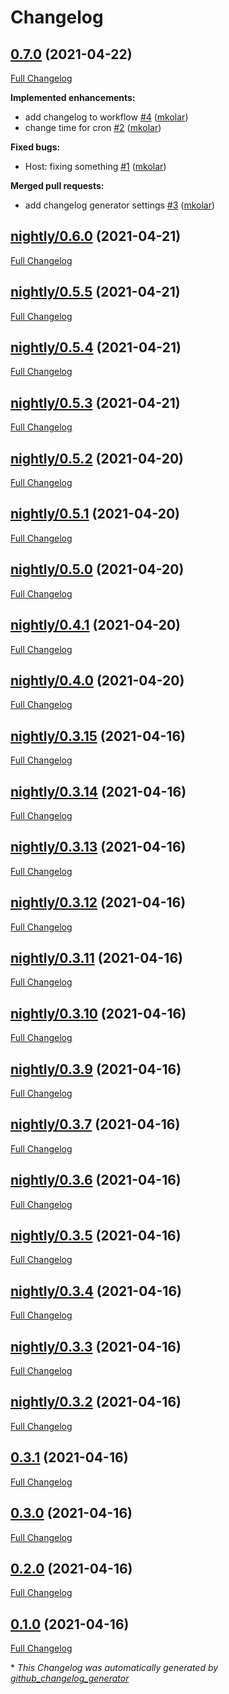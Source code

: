 # Changelog

## [0.7.0](https://github.com/pypeclub/ci-testing/tree/0.7.0) (2021-04-22)

[Full Changelog](https://github.com/pypeclub/ci-testing/compare/nightly/0.6.0...0.7.0)

**Implemented enhancements:**

- add changelog to workflow [\#4](https://github.com/pypeclub/ci-testing/pull/4) ([mkolar](https://github.com/mkolar))
- change time for cron [\#2](https://github.com/pypeclub/ci-testing/pull/2) ([mkolar](https://github.com/mkolar))

**Fixed bugs:**

- Host: fixing something [\#1](https://github.com/pypeclub/ci-testing/pull/1) ([mkolar](https://github.com/mkolar))

**Merged pull requests:**

- add changelog generator settings [\#3](https://github.com/pypeclub/ci-testing/pull/3) ([mkolar](https://github.com/mkolar))

## [nightly/0.6.0](https://github.com/pypeclub/ci-testing/tree/nightly/0.6.0) (2021-04-21)

[Full Changelog](https://github.com/pypeclub/ci-testing/compare/nightly/0.5.5...nightly/0.6.0)

## [nightly/0.5.5](https://github.com/pypeclub/ci-testing/tree/nightly/0.5.5) (2021-04-21)

[Full Changelog](https://github.com/pypeclub/ci-testing/compare/nightly/0.5.4...nightly/0.5.5)

## [nightly/0.5.4](https://github.com/pypeclub/ci-testing/tree/nightly/0.5.4) (2021-04-21)

[Full Changelog](https://github.com/pypeclub/ci-testing/compare/nightly/0.5.3...nightly/0.5.4)

## [nightly/0.5.3](https://github.com/pypeclub/ci-testing/tree/nightly/0.5.3) (2021-04-21)

[Full Changelog](https://github.com/pypeclub/ci-testing/compare/nightly/0.5.2...nightly/0.5.3)

## [nightly/0.5.2](https://github.com/pypeclub/ci-testing/tree/nightly/0.5.2) (2021-04-20)

[Full Changelog](https://github.com/pypeclub/ci-testing/compare/nightly/0.5.1...nightly/0.5.2)

## [nightly/0.5.1](https://github.com/pypeclub/ci-testing/tree/nightly/0.5.1) (2021-04-20)

[Full Changelog](https://github.com/pypeclub/ci-testing/compare/nightly/0.5.0...nightly/0.5.1)

## [nightly/0.5.0](https://github.com/pypeclub/ci-testing/tree/nightly/0.5.0) (2021-04-20)

[Full Changelog](https://github.com/pypeclub/ci-testing/compare/nightly/0.4.1...nightly/0.5.0)

## [nightly/0.4.1](https://github.com/pypeclub/ci-testing/tree/nightly/0.4.1) (2021-04-20)

[Full Changelog](https://github.com/pypeclub/ci-testing/compare/nightly/0.4.0...nightly/0.4.1)

## [nightly/0.4.0](https://github.com/pypeclub/ci-testing/tree/nightly/0.4.0) (2021-04-20)

[Full Changelog](https://github.com/pypeclub/ci-testing/compare/nightly/0.3.15...nightly/0.4.0)

## [nightly/0.3.15](https://github.com/pypeclub/ci-testing/tree/nightly/0.3.15) (2021-04-16)

[Full Changelog](https://github.com/pypeclub/ci-testing/compare/nightly/0.3.14...nightly/0.3.15)

## [nightly/0.3.14](https://github.com/pypeclub/ci-testing/tree/nightly/0.3.14) (2021-04-16)

[Full Changelog](https://github.com/pypeclub/ci-testing/compare/nightly/0.3.13...nightly/0.3.14)

## [nightly/0.3.13](https://github.com/pypeclub/ci-testing/tree/nightly/0.3.13) (2021-04-16)

[Full Changelog](https://github.com/pypeclub/ci-testing/compare/nightly/0.3.12...nightly/0.3.13)

## [nightly/0.3.12](https://github.com/pypeclub/ci-testing/tree/nightly/0.3.12) (2021-04-16)

[Full Changelog](https://github.com/pypeclub/ci-testing/compare/nightly/0.3.11...nightly/0.3.12)

## [nightly/0.3.11](https://github.com/pypeclub/ci-testing/tree/nightly/0.3.11) (2021-04-16)

[Full Changelog](https://github.com/pypeclub/ci-testing/compare/nightly/0.3.10...nightly/0.3.11)

## [nightly/0.3.10](https://github.com/pypeclub/ci-testing/tree/nightly/0.3.10) (2021-04-16)

[Full Changelog](https://github.com/pypeclub/ci-testing/compare/nightly/0.3.9...nightly/0.3.10)

## [nightly/0.3.9](https://github.com/pypeclub/ci-testing/tree/nightly/0.3.9) (2021-04-16)

[Full Changelog](https://github.com/pypeclub/ci-testing/compare/nightly/0.3.7...nightly/0.3.9)

## [nightly/0.3.7](https://github.com/pypeclub/ci-testing/tree/nightly/0.3.7) (2021-04-16)

[Full Changelog](https://github.com/pypeclub/ci-testing/compare/nightly/0.3.6...nightly/0.3.7)

## [nightly/0.3.6](https://github.com/pypeclub/ci-testing/tree/nightly/0.3.6) (2021-04-16)

[Full Changelog](https://github.com/pypeclub/ci-testing/compare/nightly/0.3.5...nightly/0.3.6)

## [nightly/0.3.5](https://github.com/pypeclub/ci-testing/tree/nightly/0.3.5) (2021-04-16)

[Full Changelog](https://github.com/pypeclub/ci-testing/compare/nightly/0.3.4...nightly/0.3.5)

## [nightly/0.3.4](https://github.com/pypeclub/ci-testing/tree/nightly/0.3.4) (2021-04-16)

[Full Changelog](https://github.com/pypeclub/ci-testing/compare/nightly/0.3.3...nightly/0.3.4)

## [nightly/0.3.3](https://github.com/pypeclub/ci-testing/tree/nightly/0.3.3) (2021-04-16)

[Full Changelog](https://github.com/pypeclub/ci-testing/compare/nightly/0.3.2...nightly/0.3.3)

## [nightly/0.3.2](https://github.com/pypeclub/ci-testing/tree/nightly/0.3.2) (2021-04-16)

[Full Changelog](https://github.com/pypeclub/ci-testing/compare/0.3.1...nightly/0.3.2)

## [0.3.1](https://github.com/pypeclub/ci-testing/tree/0.3.1) (2021-04-16)

[Full Changelog](https://github.com/pypeclub/ci-testing/compare/0.3.0...0.3.1)

## [0.3.0](https://github.com/pypeclub/ci-testing/tree/0.3.0) (2021-04-16)

[Full Changelog](https://github.com/pypeclub/ci-testing/compare/0.2.0...0.3.0)

## [0.2.0](https://github.com/pypeclub/ci-testing/tree/0.2.0) (2021-04-16)

[Full Changelog](https://github.com/pypeclub/ci-testing/compare/0.1.0...0.2.0)

## [0.1.0](https://github.com/pypeclub/ci-testing/tree/0.1.0) (2021-04-16)

[Full Changelog](https://github.com/pypeclub/ci-testing/compare/042dc39a42c8722fb650123aafef30247b63ffcc...0.1.0)



\* *This Changelog was automatically generated by [github_changelog_generator](https://github.com/github-changelog-generator/github-changelog-generator)*
